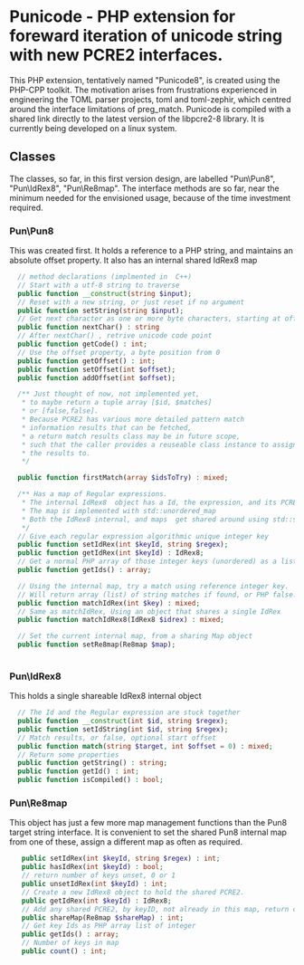 
# Punicode - PHP extension for foreward iteration of unicode string with new PCRE2 interfaces.
This PHP extension, tentatively named "Punicode8", is created using the PHP-CPP toolkit.
The motivation arises from frustrations experienced in engineering the TOML parser projects, toml and toml-zephir, which centred around the interface limitations of preg_match. 
Punicode is compiled with a shared link directly to the latest version of the libpcre2-8 library.
It is currently being developed on a linux system.

## Classes
  The classes, so far, in this first version design, are labelled "Pun\\Pun8", "Pun\\IdRex8", "Pun\\Re8map".
The interface methods are so far, near the minimum needed for the envisioned usage, because of the time investment required.
### Pun\\Pun8 
This was created first. It holds a reference to a PHP string, and maintains an absolute offset property. 
It also has an internal shared IdRex8 map
```php
  // method declarations (implmented in  C++)
  // Start with a utf-8 string to traverse
  public function __construct(string $input);
  // Reset with a new string, or just reset if no argument
  public function setString(string $input);
  // Get next character as one or more byte characters, starting at offset property
  public function nextChar() : string
  // After nextChar() , retrive unicode code point
  public function getCode() : int;
  // Use the offset property, a byte position from 0
  public function getOffset() : int;
  public function setOffset(int $offset);
  public function addOffset(int $offset); 

  /** Just thought of now, not implemented yet, 
   * to maybe return a tuple array [$id, $matches]
   * or [false,false].
   * Because PCRE2 has various more detailed pattern match
   * information results that can be fetched, 
   * a return match results class may be in future scope,
   * such that the caller provides a reuseable class instance to assign
   * the results to.
   */

  public function firstMatch(array $idsToTry) : mixed;

  /** Has a map of Regular expressions. 
   * The internal IdRex8  object has a Id, the expression, and its PCRE2 compiled version.
   * The map is implemented with std::unordered_map
   * Both the IdRex8 internal, and maps  get shared around using std::shared_ptr
   */
  // Give each regular expression algorithmic unique integer key
  public function setIdRex(int $keyId, string $regex);
  public function getIdRex(int $keyId) : IdRex8;
  // Get a normal PHP array of those integer keys (unordered) as a list
  public function getIds() : array;

  // Using the internal map, try a match using reference integer key.
  // Will return array (list) of string matches if found, or PHP false.
  public function matchIdRex(int $key) : mixed;
  // Same as matchIdRex, Using an object that shares a single IdRex
  public function matchIdRex8(IdRex8 $idrex) : mixed;

  // Set the current internal map, from a sharing Map object
  public function setRe8map(Re8map $map);
 
```
### Pun\\IdRex8
This holds a single shareable IdRex8 internal object
```php
  // The Id and the Regular expression are stuck together
  public function __construct(int $id, string $regex);
  public function setIdString(int $id, string $regex);
  // Match results, or false, optional start offset
  public function match(string $target, int $offset = 0) : mixed;
  // Return some properties
  public function getString() : string;
  public function getId() : int;
  public function isCompiled() : bool;

```

### Pun\\Re8map
This object has just a few more map management functions than the Pun8 target string interface.
It is convenient to set the shared Pun8 internal map from one of these, assign a different map  as often as required.
```php
   public setIdRex(int $keyId, string $regex) : int;
   public hasIdRex(int $keyId) : bool;
   // return number of keys unset, 0 or 1
   public unsetIdRex(int $keyId) : int;
   // Create a new IdRex8 object to hold the shared PCRE2.
   public getIdRex(int $keyId) : IdRex8;
   // Add any shared PCRE2, by keyID, not already in this map, return count of new shares
   public shareMap(Re8map $shareMap) : int;
   // Get key Ids as PHP array list of integer
   public getIds() : array;
   // Number of keys in map
   public count() : int;
```
